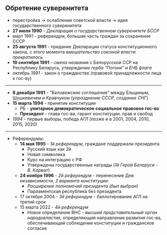 ## Обретение суверенитета
- перестройка -> ослабление советской власти -> идея государственного суверенитета
- **27 июля 1990** - *Декларация о государственном суверенитете БССР*
- март 1991 - референдум, большая часть граждан за сохранение СССР
- **25 августа 1991** - придание Декларации статуса конституционного закона, с этого момента *вмешательство союзной власти прекратилось*
- **19 сентября 1991** - *смена названия* с Белорусской ССР на Республику Беларусь, *утверждение герба "Погоня" и БЧБ флага*
- *октябрь 1991* - закон о гражданстве (правовой принадлежности лица к гос-ву)
---
- **8 декабря 1991** - *"Беловежские соглашения"* между Ельциным, Шушкевичем и Кравчуком (*упразднение СССР, создание СНГ*)
- **15 марта 1994** - принятие конституции
	- РБ - **унитарное демократическое социальное правовое гос-во**
	- **Президент** - глава гос-ва, гарант конституции, прав и свобод
- *1994* - первые выборы, победа *АГЛ* (позже и в 2001, 2004, 2010, 2015, 2020)
---
- Референдумы:
	- **14 мая 1995** - *1й референдум*, граждане поддержали президента
		- Русский язык как 2й
		- Новая символика
		- Курс на интеграцию с РФ
		- Утверждены государственные награды (*1й Герой Беларуси - В. Карват*)
	- **24 ноября 1996** - *2й референдум* - перенесение Дня независимости, *2 варианта конституции*:
		- *Расширение полномочий президента* (*был выбран*)
		- Парламентская республика без президента
	- 17 октября 2004 - *3й референдум* - баллотирование АГЛ на третий срок
	- 15 марта 2022 - *4й референдум*
		- Новое определение ВНС - *высший представительный орган народовластия*, определяющий направление развития гос-ва, обеспечивающий соблюдение конституции и гражданское согласие
